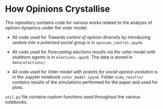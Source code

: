 # How Opinions Crystallise

This repository contains code for various works related to the analysis of opinion dynamics under the voter model.

- All code used for <i>Towards control of opinion diversity by introducing zealots into a polarised social group</i> is in `opinion_control.ipynb`.

- All code used for <i>Forecasting elections results via the voter model with stubborn agents</i> is in `elections.ipynb`. The data is stored in `data/elections/`.

- All code used for <i>Voter model with zealots for social opinion evolution</i> is in the Jupyter notebook `voter_model.ipynb`. Folder `simu_results/` contains results of the simulations performed for the paper and used for plots.

`util.py` file contains custom functions used throughout the various notebooks.
